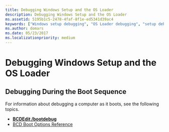 ```yaml
---
title: Debugging Windows Setup and the OS Loader
description: Debugging Windows Setup and the OS Loader
ms.assetid: 5195b1c5-2478-4faf-8f1e-ed5341d39ac4
keywords: ["Windows setup debugging", "OS Loader debugging", "setup debugging"]
ms.author: domars
ms.date: 05/23/2017
ms.localizationpriority: medium
---
```


# Debugging Windows Setup and the OS Loader


## <span id="Debugging_During_the_Boot_Sequence"></span><span id="debugging_during_the_boot_sequence"></span><span id="DEBUGGING_DURING_THE_BOOT_SEQUENCE"></span>Debugging During the Boot Sequence


For information about debugging a computer as it boots, see the following topics.

-   [**BCDEdit /bootdebug**](https://msdn.microsoft.com/library/windows/hardware/ff542183)
-   [BCD Boot Options Reference](https://msdn.microsoft.com/library/windows/hardware/ff542205)

 

 





